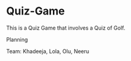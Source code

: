# Quiz-Game

This is a Quiz Game that involves a Quiz of Golf.

Planning

Team: Khadeeja, Lola, Olu, Neeru



